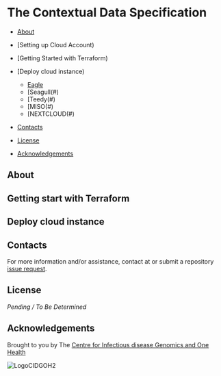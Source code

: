 # The <insert name> Contextual Data Specification

  - [About](#about)
  - [Setting up Cloud Account)
  - [Getting Started with Terraform)
  - [Deploy cloud instance)
    - [Eagle](#)
    - [Seagull(#)
    - [Teedy(#)
    - [MISO(#)
    - [NEXTCLOUD(#)
  
  - [Contacts](#contacts)
  - [License](#license)
  - [Acknowledgements](#acknowledgements)

## About

<Blurb>
<SETUP: you'll need to manual create "term request" and "field request" labels in order for the issue forms to apply them when generated. You'll also want to go through documentation and replace all the <INSERT values with appropriate information.>

## Getting start with Terraform

## Deploy cloud instance



## Contacts
For more information and/or assistance, contact <INSERT CONTACT NAME> at <INSERT CONTACT EMAIL> or submit a repository [issue request](<INSERT REPOSITORY ISSUES URL>).

## License

_Pending / To Be Determined_

## Acknowledgements

Brought to you by The [Centre for Infectious disease Genomics and One Health](https://cidgoh.ca/)<and INSERT COLLABORATOR NAMES>

![LogoCIDGOH2](https://github.com/cidgoh/specification-repo-template/assets/48695054/87fa713d-8fd7-453d-8542-fc413069e842)

